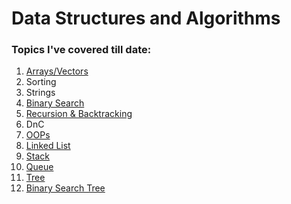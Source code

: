 # Data Structures and Algorithms

### Topics I've covered till date:
1. [Arrays/Vectors](https://github.com/riyasachdeva04/dsa/tree/main/dsa/arrays)
2. Sorting
3. Strings
4. [Binary Search](https://github.com/riyasachdeva04/dsa/tree/main/dsa/binary-search%20%26%20sorting/BS1%20Cods)
5. [Recursion & Backtracking](https://github.com/riyasachdeva04/dsa/tree/main/dsa/reccursion)
6. DnC
7. [OOPs](https://github.com/riyasachdeva04/dsa/tree/main/dsa/oops)
8. [Linked List](https://github.com/riyasachdeva04/dsa/tree/main/dsa/linked%20list)
9. [Stack](https://github.com/riyasachdeva04/dsa/tree/main/dsa/stack)
10. [Queue](https://github.com/riyasachdeva04/dsa/tree/main/dsa/queue)
11. [Tree](https://github.com/riyasachdeva04/dsa/tree/main/dsa/tree)
12. [Binary Search Tree](https://github.com/riyasachdeva04/dsa/tree/main/dsa/binary%20search%20tree)

